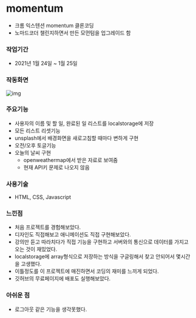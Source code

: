 # momentum
- 크롬 익스텐션 momentum 클론코딩
- 노마드코더 챌린지하면서 만든 모먼텀을 업그레이드 함

### 작업기간
- 2021년 1월 24일 ~ 1월 25일

### 작동화면

![img](https://user-images.githubusercontent.com/73145963/199745665-7403639a-71e9-471d-a546-cd5553391dfd.gif)

### 주요기능
- 사용자의 이름 및 할 일, 완료된 일 리스트를 localstorage에 저장
- 모든 리스트 리셋기능
- unsplash에서 배경화면을 새로고침할 때마다 변하게 구현
- 오전/오후 토글기능
- 오늘의 날씨 구현 
  - openweathermap에서 받은 자료로 보여줌
  - 현재 API키 문제로 나오지 않음

### 사용기술
- HTML, CSS, Javascript

### 느낀점
- 처음 프로젝트를 경험해보았다.
- 디자인도 직접해보고 애니메이션도 직접 구현해보았다.
- 강의만 듣고 따라치다가 직접 기능을 구현하고 서버와의 통신으로 데이터를 가지고 오는 것이 재밌었다.
- localstorage에 array형식으로 저장하는 방식을 구글링해서 찾고 안되어서 몇시간을 고생했다.
- 이틀정도를 이 프로젝트에 매진하면서 코딩의 재미를 느끼게 되었다.
- 깃허브의 무료페이지에 배포도 실행해보았다.

### 아쉬운 점
- 로그아웃 같은 기능을 생각못했다. 
